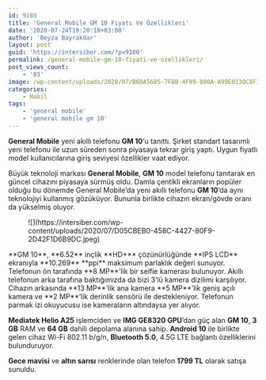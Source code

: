 ```yaml
---
id: 9180
title: 'General Mobile GM 10 Fiyatı Ve Özellikleri'
date: '2020-07-24T19:20:18+03:00'
author: 'Beyza Bayrakdar'
layout: post
guid: 'https://intersiber.com/?p=9180'
permalink: /general-mobile-gm-10-fiyati-ve-ozellikleri/
post_views_count:
    - '83'
image: /wp-content/uploads/2020/07/B6DA5685-7FBB-4F99-800A-A99E0130C8F1.jpeg
categories:
    - Mobil
tags:
    - 'general mobile'
    - 'general mobile gm 10'
---
```


**General Mobile** yeni akıllı telefonu **GM 10**‘u tanıttı. Şirket standart tasarımlı yeni telefonu ile uzun süreden sonra piyasaya tekrar giriş yaptı. Uygun fiyatlı model kullanıcılarına giriş seviyesi özellikler vaat ediyor.

Büyük teknoloji markası **General Mobile**, **GM 10** model telefonu tanıtarak en güncel cihazını piyasaya sürmüş oldu. Damla çentikli ekranların popüler olduğu bu dönemde General Mobile’da yeni akıllı telefonu **GM 10**’da aynı teknolojiyi kullanmış gözüküyor. Bununla birlikte cihazın ekran/gövde oranı da yükselmiş oluyor.

<figure class="wp-block-image size-large">![](https://intersiber.com/wp-content/uploads/2020/07/D05CBEB0-458C-4427-80F9-2D42F1D6B9DC.jpeg)</figure>**GM 10**, **6.52** inçlik **HD+** çözünürlüğünde **IPS LCD** ekranıyla **10.269** **ppi** maksimum parlaklık değeri sunuyor. Telefonun ön tarafında **8 MP**’lik bir selfie kamerası bulunuyor. Akıllı telefonun arka tarafına baktığımızda da bizi 3’lü kamera dizilimi karşılıyor. Cihazın arkasında **13 MP**’lik ana kamera **5 MP**’lik geniş açılı kamera ve **2 MP**’lik derinlik sensörü ile destekleniyor. Telefonun parmak izi okuyucusu ise kameraların altındaysa yer alıyor.

**Mediatek Helio A25** işlemciden ve **IMG GE8320 GPU**’dan güç alan **GM 10**, **3 GB** RAM ve **64 GB** dahili depolama alanına sahip. **Android 10** ile birlikte gelen cihaz Wi-Fi 802.11 b/g/n, **Bluetooth 5.0**, 4.5G LTE bağlantı özelliklerini bulunduruyor.

**Gece mavisi** ve **altın sarısı** renklerinde olan telefon **1799 TL** olarak satışa sunuldu.
